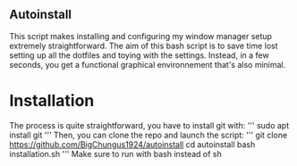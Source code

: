 ## Autoinstall
This script makes installing and configuring my window manager setup extremely straightforward. 
The aim of this bash script is to save time lost setting up all the dotfiles and toying with the settings. Instead, in a few seconds, you get a functional graphical environnement that's also minimal.

# Installation
The process is quite straightforward, you have to install git with:
'''
sudo apt install git
'''
Then, you can clone the repo and launch the script:
'''
git clone https://github.com/BigChungus1924/autoinstall
cd autoinstall
bash installation.sh
'''
Make sure to run with bash instead of sh
